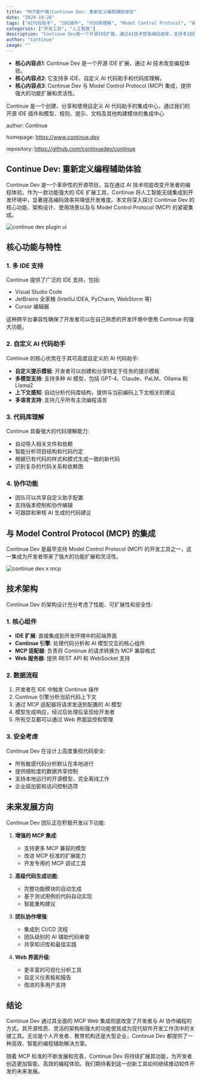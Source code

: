 ```yaml
---
title: "MCP客户端|Continue Dev: 重新定义编程辅助体验"
date: "2024-10-26"
tags: ["AI代码助手", "IDE插件", "代码库理解", "Model Control Protocol", "编程辅助"]
categories: ["开发工具", "人工智能"]
description: "Continue Dev是一个开源IDE扩展，通过AI技术提高编码效率，支持多IDE、自定义AI助手和MCP集成。"
author: "Continue"
image: ""
---
```


- **核心内容点1**: Continue Dev 是一个开源 IDE 扩展，通过 AI 技术改变编程体验。
- **核心内容点2**: 它支持多 IDE、自定义 AI 代码助手和代码库理解。
- **核心内容点3**: Continue Dev 与 Model Control Protocol (MCP) 集成，提供强大的功能扩展和灵活性。

Continue 是一个创建、分享和使用自定义 AI 代码助手的集成中心，通过我们的开源 IDE 插件和模型、规则、提示、文档及其他构建模块的集成中心

author: Continue

homepage: https://www.continue.dev

repository: https://github.com/continuedev/continue

## Continue Dev: 重新定义编程辅助体验

Continue Dev 是一个革命性的开源项目，旨在通过 AI 技术彻底改变开发者的编程体验。作为一款功能强大的 IDE 扩展工具，Continue 将人工智能无缝集成到开发环境中，显著提高编码效率并降低开发难度。本文将深入探讨 Continue Dev 的核心功能、架构设计、使用场景以及与 Model Control Protocol (MCP) 的紧密集成。

![continue dev plugin ui](https://mcp.programnotes.cn/images/continuedev-ui.png)

## 核心功能与特性

### 1. 多 IDE 支持

Continue 提供了广泛的 IDE 支持，包括:

- Visual Studio Code
- JetBrains 全家桶 (IntelliJ IDEA, PyCharm, WebStorm 等)
- Cursor 编辑器

这种跨平台兼容性确保了开发者可以在自己熟悉的开发环境中使用 Continue 的强大功能。

### 2. 自定义 AI 代码助手

Continue 的核心优势在于其可高度自定义的 AI 代码助手:

- **自定义提示模板**: 开发者可以创建和分享特定于任务的提示模板
- **多模型支持**: 支持多种 AI 模型，包括 GPT-4、Claude、PaLM、Ollama 和 Llama2
- **上下文感知**: 自动分析代码库结构，提供与当前编码上下文相关的建议
- **多语言支持**: 支持几乎所有主流编程语言

### 3. 代码库理解

Continue 具备强大的代码理解能力:

- 自动导入相关文件和依赖
- 智能分析项目结构和代码约定
- 根据已有代码的样式和模式生成一致的新代码
- 识别复杂的代码关系和依赖图

### 4. 协作功能

- 团队可以共享自定义助手配置
- 支持版本控制和协作编辑
- 可跟踪和审核 AI 生成的代码建议

## 与 Model Control Protocol (MCP) 的集成

Continue Dev 是最早支持 Model Control Protocol (MCP) 的开发工具之一，这一集成为开发者带来了强大的功能扩展和灵活性。

![continue dev x mcp](https://ai.programnotes.cn/img/ai/continue-x-mcp.png)

## 技术架构

Continue Dev 的架构设计充分考虑了性能、可扩展性和安全性:

### 1. 核心组件

- **IDE 扩展**: 直接集成到开发环境中的前端界面
- **Continue 引擎**: 处理代码分析和 AI 模型交互的核心组件
- **MCP 适配器**: 负责将 Continue 的请求转换为 MCP 兼容格式
- **Web 服务器**: 提供 REST API 和 WebSocket 支持

### 2. 数据流程

1. 开发者在 IDE 中触发 Continue 操作
2. Continue 引擎分析当前代码上下文
3. 通过 MCP 适配器将请求发送到配置的 AI 模型
4. 模型生成响应，经过后处理后呈现给开发者
5. 所有交互都可以通过 Web 界面监控和管理

### 3. 安全考虑

Continue Dev 在设计上高度重视代码安全:

- 所有敏感代码分析默认在本地进行
- 提供细粒度的数据共享控制
- 支持本地运行的开源模型，完全离线工作
- 企业级加密和访问控制选项

## 未来发展方向

Continue Dev 团队正在积极开发以下功能:

1. **增强的 MCP 集成**:

   - 支持更多 MCP 兼容的模型
   - 改进 MCP 标准的扩展能力
   - 开发专用的 MCP 调试工具

2. **高级代码生成功能**:

   - 完整功能模块的自动生成
   - 基于测试用例的代码自动实现
   - 智能重构建议

3. **团队协作增强**:

   - 集成到 CI/CD 流程
   - 团队级别的 AI 辅助代码审查
   - 共享知识库和最佳实践

4. **Web 界面升级**:
   - 更丰富的可视化分析工具
   - 自定义仪表板和报告
   - 改进的多用户支持

## 结论

Continue Dev 通过其全面的 MCP Web 集成彻底改变了开发者与 AI 协作编程的方式。其开源性质、灵活的架构和强大的功能使其成为现代软件开发工作流中的关键工具。无论是个人开发者、教育机构还是大型企业，Continue Dev 都提供了一种高效、智能的编程辅助解决方案。

随着 MCP 标准的不断发展和完善，Continue Dev 将持续扩展其功能，为开发者创造更加智能、高效的编程体验。我们期待看到这一创新工具如何继续推动软件开发的未来发展。
